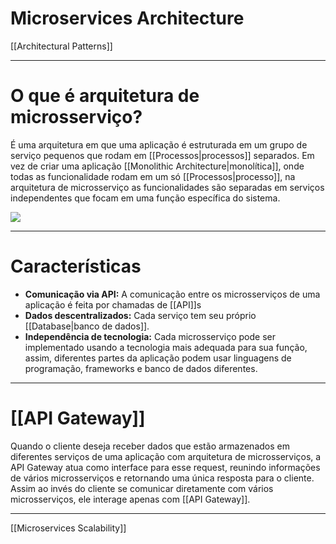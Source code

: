 # Microservices Architecture
[[Architectural Patterns]]

---

# O que é arquitetura de microsserviço?

É uma arquitetura em que uma aplicação é estruturada em um grupo de serviço pequenos que rodam em [[Processos|processos]] separados. Em vez de criar uma aplicação [[Monolithic Architecture|monolítica]], onde todas as funcionalidade rodam em um só [[Processos|processo]], na arquitetura de microsserviço as funcionalidades são separadas em serviços independentes que focam em uma função específica do sistema.

![](https://miro.medium.com/v2/resize:fit:770/0*Cecp_Eh4bFm2Pe7c.png)

---
# Características

- **Comunicação via API:** A comunicação entre os microsserviços de uma aplicação é feita por chamadas de [[API]]s
- **Dados descentralizados:** Cada serviço tem seu próprio [[Database|banco de dados]].
- **Independência de tecnologia:** Cada microsserviço pode ser implementado usando a tecnologia mais adequada para sua função, assim, diferentes partes da aplicação podem usar linguagens de programação, frameworks e banco de dados diferentes.

---
# [[API Gateway]]

Quando o cliente deseja receber dados que estão armazenados em diferentes serviços de uma aplicação com arquitetura de microsserviços, a API Gateway atua como interface para esse request, reunindo informações de vários microsserviços e retornando uma única resposta para o cliente. Assim ao invés do cliente se comunicar diretamente com vários microsserviços, ele interage apenas com [[API Gateway]].

---
[[Microservices Scalability]]
